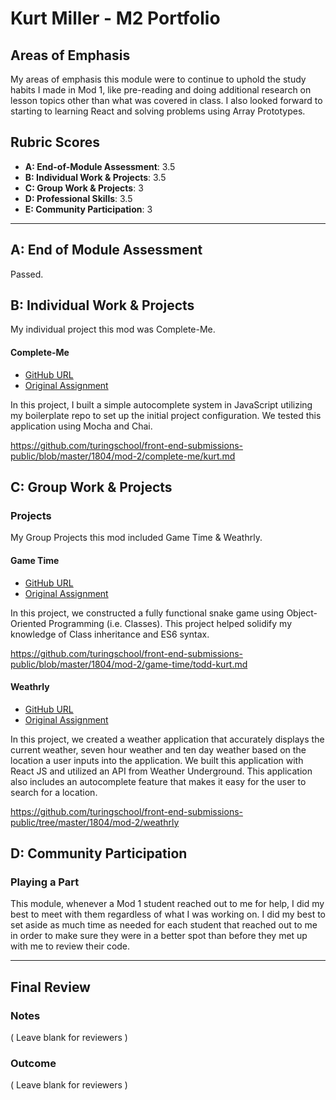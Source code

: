 # Kurt Miller - M2 Portfolio

## Areas of Emphasis

My areas of emphasis this module were to continue to uphold the study habits I made in Mod 1, like pre-reading and doing additional research on lesson topics other than what was covered in class. I also looked forward to starting to learning React and solving problems using Array Prototypes.

## Rubric Scores

* **A: End-of-Module Assessment**: 3.5
* **B: Individual Work & Projects**: 3.5
* **C: Group Work & Projects**: 3
* **D: Professional Skills**: 3.5
* **E: Community Participation**: 3

-----------------------

## A: End of Module Assessment

Passed.

## B: Individual Work & Projects

My individual project this mod was Complete-Me.

#### Complete-Me

* [GitHub URL](https://github.com/kmiller9393/complete-me)
* [Original Assignment](http://frontend.turing.io/projects/complete-me.html)

In this project, I built a simple autocomplete system in JavaScript utilizing my boilerplate repo to set up the initial project configuration. We tested this application using Mocha and Chai.

https://github.com/turingschool/front-end-submissions-public/blob/master/1804/mod-2/complete-me/kurt.md

## C: Group Work & Projects

### Projects

My Group Projects this mod included Game Time & Weathrly.

#### Game Time

* [GitHub URL](https://github.com/kmiller9393/game-time)
* [Original Assignment](http://frontend.turing.io/projects/game-time.html)

In this project, we constructed a fully functional snake game using Object-Oriented Programming (i.e. Classes). This project helped solidify my knowledge of Class inheritance and ES6 syntax. 

https://github.com/turingschool/front-end-submissions-public/blob/master/1804/mod-2/game-time/todd-kurt.md

#### Weathrly

* [GitHub URL](https://github.com/kmiller9393/weathrly)
* [Original Assignment](http://frontend.turing.io/projects/weathrly.html)

In this project, we created a weather application that accurately displays the current weather, seven hour weather and ten day weather based on the location a user inputs into the application. We built this application with React JS and utilized an API from Weather Underground. This application also includes an autocomplete feature that makes it easy for the user to search for a location.

https://github.com/turingschool/front-end-submissions-public/tree/master/1804/mod-2/weathrly

## D: Community Participation

### Playing a Part

This module, whenever a Mod 1 student reached out to me for help, I did my best to meet with them regardless of what I was working on. I did my best to set aside as much time as needed for each student that reached out to me in order to make sure they were in a better spot than before they met up with me to review their code.

------------------

## Final Review

### Notes

( Leave blank for reviewers )

### Outcome

( Leave blank for reviewers )
